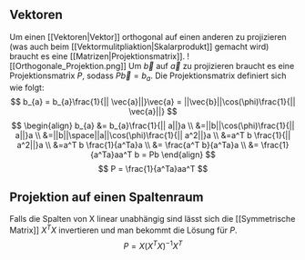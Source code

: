 ## Vektoren
Um einen [[Vektoren|Vektor]] orthogonal auf einen anderen zu projizieren (was auch beim [[Vektormulitpliaktion|Skalarprodukt]] gemacht wird) braucht es eine [[Matrizen|Projektionsmatrix]].
![[Orthogonale_Projektion.png]]
Um $\vec{b}$ auf $\vec{a}$ zu projizieren braucht es eine Projektionsmatrix $P$, sodass $P \vec{b} = b_{a}$.
Die Projektionsmatrix definiert sich wie folgt:
$$
b_{a} = b_{a}\frac{1}{|| \vec{a}||}\vec{a} = ||\vec{b}||\cos(\phi)\frac{1}{|| \vec{a}||}
$$
$$
	\begin{align} 
	b_{a} &= b_{a}\frac{1}{|| a||}a \\
    &=||b||\cos(\phi)\frac{1}{|| a||}a \\
   &=||b||\space||a||\cos(\phi)\frac{1}{|| a^2||}a \\
&=a^T b \frac{1}{|| a^2||}a \\
&=a^T b \frac{1}{a^Ta}a \\
&= \frac{a^T b}{a^Ta}a \\
&= \frac{1}{a^Ta}aa^T b = Pb
	\end{align} 
$$
$$
P = \frac{1}{a^Ta}aa^T
$$
## Projektion auf einen Spaltenraum
Falls die Spalten von X linear unabhängig sind lässt sich die [[Symmetrische Matrix]] $X^TX$ invertieren und man bekommt die Lösung für $P$.
$$
P = X(X^TX)^{-1}X^T
$$

